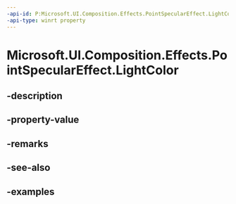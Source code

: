 ```yaml
---
-api-id: P:Microsoft.UI.Composition.Effects.PointSpecularEffect.LightColor
-api-type: winrt property
---
```


<!-- Property syntax.
public Color LightColor { get;  set; }
-->

# Microsoft.UI.Composition.Effects.PointSpecularEffect.LightColor

## -description

## -property-value

## -remarks

## -see-also

## -examples

